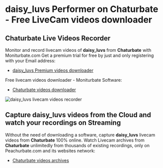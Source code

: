 # daisy_luvs Performer on Chaturbate - Free LiveCam videos downloader

## Chaturbate Live Videos Recorder

Monitor and record livecam videos of **daisy_luvs** from **Chaturbate** with Moniturbate.com
Get a premium trial for free by just and only registering with your Email address:
* [daisy_luvs Premium videos downloader](https://moniturbate.com/request-demo-licence-key.html)

Free livecam videos downloader - Moniturbate Software:
* [Chaturbate videos downloader](https://moniturbate.com/moniturbate-download-software.html)

![daisy_luvs livecam videos recorder](https://peachurnet.com/templates/moniturbate-software.png)


## Capture daisy_luvs videos from the Cloud and watch your recordings on Streaming

Without the need of downloading a software, capture **daisy_luvs** livecam videos from **Chaturbate** 100% online.
Watch Livecam archives from **Chaturbate** unlimitedly from thousands of existing recordings, only on Peachurbate.com and its websites network:
* [Chaturbate videos archives](https://peachurnet.com/)